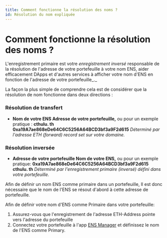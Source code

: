 ```yaml
---
title: Comment fonctionne la résolution des noms ?
id: Résolution du nom expliquée
---
```


# Comment fonctionne la résolution des noms ?

L'enregistrement primaire est votre _enregistrement inversé_ responsable de la résolution de l'adresse de votre portefeuille à votre nom ENS, aider efficacement DApps et d'autres services à afficher votre nom d'ENS en fonction de l'adresse de votre portefeuille_._

La façon la plus simple de comprendre cela est de considérer que la résolution de nom fonctionne dans deux directions :

### Résolution de transfert

* **Nom de votre ENS <unk> Adresse de votre portefeuille,** ou pour un exemple pratique : **cthulu. th <unk> 0xa19A7ae868eDe64C6C5256A64BCD3bf3a9F2d615** _Déterminé par l'adresse ETH (forward) record set sur votre domaine._

### Résolution inversée

* **Adresse de votre portefeuille <unk> Nom de votre ENS,** ou pour un exemple pratique: **0xa19A7ae868eDe64C6C5256A64BCD3bf3a9F2d615 <unk> cthulu. th** _Déterminé par l'enregistrement primaire (inversé) défini dans votre portefeuille._

Afin de définir un nom ENS comme primaire dans un portefeuille, Il est donc nécessaire que le nom de l'ENS se résout d'abord à cette adresse de portefeuille.

Afin de définir votre nom d'ENS comme Primaire dans votre portefeuille:

1. Assurez-vous que l'enregistrement de l'adresse ETH-Address pointe vers l'adresse du portefeuille
2. Connectez votre portefeuille à l'app [ENS Manager](https://app.ens.domains) et définissez le nom de l'ENS comme Primary.
